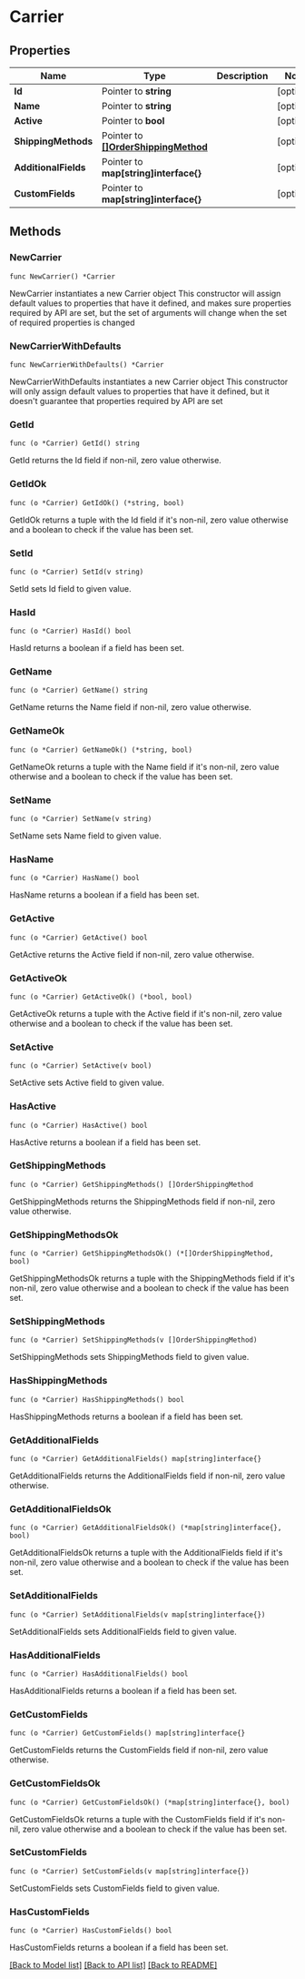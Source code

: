# Carrier

## Properties

Name | Type | Description | Notes
------------ | ------------- | ------------- | -------------
**Id** | Pointer to **string** |  | [optional] 
**Name** | Pointer to **string** |  | [optional] 
**Active** | Pointer to **bool** |  | [optional] 
**ShippingMethods** | Pointer to [**[]OrderShippingMethod**](OrderShippingMethod.md) |  | [optional] 
**AdditionalFields** | Pointer to **map[string]interface{}** |  | [optional] 
**CustomFields** | Pointer to **map[string]interface{}** |  | [optional] 

## Methods

### NewCarrier

`func NewCarrier() *Carrier`

NewCarrier instantiates a new Carrier object
This constructor will assign default values to properties that have it defined,
and makes sure properties required by API are set, but the set of arguments
will change when the set of required properties is changed

### NewCarrierWithDefaults

`func NewCarrierWithDefaults() *Carrier`

NewCarrierWithDefaults instantiates a new Carrier object
This constructor will only assign default values to properties that have it defined,
but it doesn't guarantee that properties required by API are set

### GetId

`func (o *Carrier) GetId() string`

GetId returns the Id field if non-nil, zero value otherwise.

### GetIdOk

`func (o *Carrier) GetIdOk() (*string, bool)`

GetIdOk returns a tuple with the Id field if it's non-nil, zero value otherwise
and a boolean to check if the value has been set.

### SetId

`func (o *Carrier) SetId(v string)`

SetId sets Id field to given value.

### HasId

`func (o *Carrier) HasId() bool`

HasId returns a boolean if a field has been set.

### GetName

`func (o *Carrier) GetName() string`

GetName returns the Name field if non-nil, zero value otherwise.

### GetNameOk

`func (o *Carrier) GetNameOk() (*string, bool)`

GetNameOk returns a tuple with the Name field if it's non-nil, zero value otherwise
and a boolean to check if the value has been set.

### SetName

`func (o *Carrier) SetName(v string)`

SetName sets Name field to given value.

### HasName

`func (o *Carrier) HasName() bool`

HasName returns a boolean if a field has been set.

### GetActive

`func (o *Carrier) GetActive() bool`

GetActive returns the Active field if non-nil, zero value otherwise.

### GetActiveOk

`func (o *Carrier) GetActiveOk() (*bool, bool)`

GetActiveOk returns a tuple with the Active field if it's non-nil, zero value otherwise
and a boolean to check if the value has been set.

### SetActive

`func (o *Carrier) SetActive(v bool)`

SetActive sets Active field to given value.

### HasActive

`func (o *Carrier) HasActive() bool`

HasActive returns a boolean if a field has been set.

### GetShippingMethods

`func (o *Carrier) GetShippingMethods() []OrderShippingMethod`

GetShippingMethods returns the ShippingMethods field if non-nil, zero value otherwise.

### GetShippingMethodsOk

`func (o *Carrier) GetShippingMethodsOk() (*[]OrderShippingMethod, bool)`

GetShippingMethodsOk returns a tuple with the ShippingMethods field if it's non-nil, zero value otherwise
and a boolean to check if the value has been set.

### SetShippingMethods

`func (o *Carrier) SetShippingMethods(v []OrderShippingMethod)`

SetShippingMethods sets ShippingMethods field to given value.

### HasShippingMethods

`func (o *Carrier) HasShippingMethods() bool`

HasShippingMethods returns a boolean if a field has been set.

### GetAdditionalFields

`func (o *Carrier) GetAdditionalFields() map[string]interface{}`

GetAdditionalFields returns the AdditionalFields field if non-nil, zero value otherwise.

### GetAdditionalFieldsOk

`func (o *Carrier) GetAdditionalFieldsOk() (*map[string]interface{}, bool)`

GetAdditionalFieldsOk returns a tuple with the AdditionalFields field if it's non-nil, zero value otherwise
and a boolean to check if the value has been set.

### SetAdditionalFields

`func (o *Carrier) SetAdditionalFields(v map[string]interface{})`

SetAdditionalFields sets AdditionalFields field to given value.

### HasAdditionalFields

`func (o *Carrier) HasAdditionalFields() bool`

HasAdditionalFields returns a boolean if a field has been set.

### GetCustomFields

`func (o *Carrier) GetCustomFields() map[string]interface{}`

GetCustomFields returns the CustomFields field if non-nil, zero value otherwise.

### GetCustomFieldsOk

`func (o *Carrier) GetCustomFieldsOk() (*map[string]interface{}, bool)`

GetCustomFieldsOk returns a tuple with the CustomFields field if it's non-nil, zero value otherwise
and a boolean to check if the value has been set.

### SetCustomFields

`func (o *Carrier) SetCustomFields(v map[string]interface{})`

SetCustomFields sets CustomFields field to given value.

### HasCustomFields

`func (o *Carrier) HasCustomFields() bool`

HasCustomFields returns a boolean if a field has been set.


[[Back to Model list]](../README.md#documentation-for-models) [[Back to API list]](../README.md#documentation-for-api-endpoints) [[Back to README]](../README.md)


